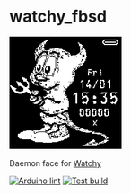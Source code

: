 # watchy_fbsd
![watchy](doc/screenshot.gif)

Daemon face for [Watchy](https://github.com/sqfmi/Watchy)

[![Arduino lint](https://github.com/charlesrocket/watchy_fbsd/actions/workflows/arduino-lint.yml/badge.svg?branch=master&event=push)](https://github.com/charlesrocket/watchy_fbsd/actions/workflows/arduino-lint.yml)
[![Test build](https://github.com/charlesrocket/watchy_fbsd/actions/workflows/test-build.yml/badge.svg?branch=master&event=push)](https://github.com/charlesrocket/watchy_fbsd/actions/workflows/test-build.yml)
